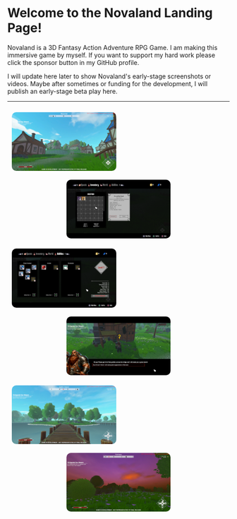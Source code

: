 # Welcome to the Novaland Landing Page!
<p>Novaland is a 3D Fantasy Action Adventure RPG Game. I am making this immersive game by myself. If you want to support my hard work please click the sponsor button in my GitHub profile.</p>
<p></p>I will update here later to show Novaland's early-stage screenshots or videos. Maybe after sometimes or funding for the development, I will publish an early-stage beta play here.</p>
<hr/>
<div align="center">
  <img src="https://raw.githubusercontent.com/canci/NovalandLanding/main/files/1.png?raw=true" width="47%" style="border-radius:10px; margin:10px;" align="left"/>
  <img src="https://raw.githubusercontent.com/canci/NovalandLanding/main/files/2.png?raw=true" width="47%" style="border-radius:10px; margin:10px;"/>
  
  <img src="https://raw.githubusercontent.com/canci/NovalandLanding/main/files/3.png?raw=true" width="47%" style="border-radius:10px; margin:10px;" align="left"/>
  <img src="https://raw.githubusercontent.com/canci/NovalandLanding/main/files/4.png?raw=true" width="47%" style="border-radius:10px; margin:10px;"/>
  
  <img src="https://raw.githubusercontent.com/canci/NovalandLanding/main/files/5.png?raw=true" width="47%" style="border-radius:10px; margin:10px;" align="left"/>
  <img src="https://raw.githubusercontent.com/canci/NovalandLanding/main/files/6.png?raw=true" width="47%" style="border-radius:10px; margin:10px;"/>
</div>
